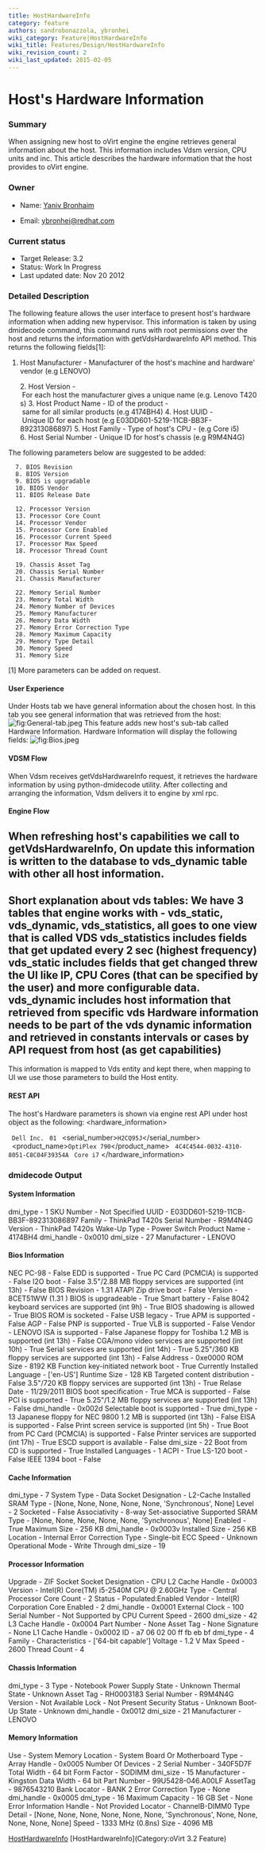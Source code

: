 ```yaml
---
title: HostHardwareInfo
category: feature
authors: sandrobonazzola, ybronhei
wiki_category: Feature|HostHardwareInfo
wiki_title: Features/Design/HostHardwareInfo
wiki_revision_count: 2
wiki_last_updated: 2015-02-05
---
```


# Host's Hardware Information

### Summary

When assigning new host to oVirt engine the engine retrieves general information about the host. This information includes Vdsm version, CPU units and inc. This article describes the hardware information that the host provides to oVirt engine.

### Owner

*   Name: [ Yaniv Bronhaim](User:ybronhei)

<!-- -->

*   Email: ybronhei@redhat.com

### Current status

*   Target Release: 3.2
*   Status: Work In Progress
*   Last updated date: Nov 20 2012

### Detailed Description

The following feature allows the user interface to present host's hardware information when adding new hypervisor.
This information is taken by using dmidecode command, this command runs with root permissions over the host and returns the information with getVdsHardwareInfo API method. This returns the following fields[1]:
 1. Host Manufacturer - Manufacturer of the host's machine and hardware' vendor (e.g LENOVO)

      2. Host Version - For each host the manufacturer gives a unique name (e.g. Lenovo T420s)
      3. Host Product Name - ID of the product - same for all similar products (e.g 4174BH4)
      4. Host UUID - Unique ID for each host (e.g E03DD601-5219-11CB-BB3F-892313086897)
      5. Host Family - Type of host's CPU - (e.g Core i5)
      6. Host Serial Number - Unique ID for host's chassis (e.g R9M4N4G)

The following parameters below are suggested to be added:

      7. BIOS Revision
      8. BIOS Version
      9. BIOS is upgradable
      10. BIOS Vendor
      11. BIOS Release Date

      12. Processor Version
      13. Processor Core Count
      14. Processor Vendor
      15. Processor Core Enabled
      16. Processor Current Speed
      17. Processor Max Speed
      18. Processor Thread Count

      19. Chassis Asset Tag
      20. Chassis Serial Number
      21. Chassis Manufacturer

      22. Memory Serial Number
      23. Memory Total Width
      24. Memory Number of Devices
      25. Memory Manufacturer
      26. Memory Data Width
      27. Memory Error Correction Type
      28. Memory Maximum Capacity
      29. Memory Type Detail
      30. Memory Speed
      31. Memory Size

[1] More parameters can be added on request.

#### User Experience

Under Hosts tab we have general information about the chosen host. In this tab you see general information that was retrieved from the host:
![](General-tab.jpeg "fig:General-tab.jpeg")
This feature adds new host's sub-tab called Hardware Information. Hardware Information will display the following fields:
![](Bios.jpeg "fig:Bios.jpeg")

#### VDSM Flow

When Vdsm receives getVdsHardwareInfo request, it retrieves the hardware information by using python-dmidecode utility. After collecting and arranging the information, Vdsm delivers it to engine by xml rpc.

#### Engine Flow

When refreshing host's capabilities we call to getVdsHardwareInfo, On update this information is written to the database to vds_dynamic table with other all host information.
----
Short explanation about vds tables:
We have 3 tables that engine works with - vds_static, vds_dynamic, vds_statistics, all goes to one view that is called VDS
vds_statistics includes fields that get updated every 2 sec (highest frequency)
vds_static includes fields that get changed threw the UI like IP, CPU Cores (that can be specified by the user) and more configurable data.
vds_dynamic includes host information that retrieved from specific vds
Hardware information needs to be part of the vds dynamic information and retrieved in constants intervals or cases by API request from host (as get capabilities)
----
 This information is mapped to Vds entity and kept there, when mapping to UI we use those parameters to build the Host entity.

#### REST API

The host's Hardware parameters is shown via engine rest API under host object as the following:
 <hardware_information>

` `<manufacturer>`Dell Inc.`</manufacturer>
` `<version>`01`</version>
` `<serial_number>`H2CQ95J`</serial_number>
` `<product_name>`OptiPlex 790`</product_name>
` `<uuid>`4C4C4544-0032-4310-8051-C8C04F39354A`</uuid>
` `<family>`Core i7`</family>
</hardware_information>

### dmidecode Output

#### System Information

dmi_type - 1
SKU Number - Not Specified
UUID - E03DD601-5219-11CB-BB3F-892313086897
Family - ThinkPad T420s
Serial Number - R9M4N4G
Version - ThinkPad T420s
Wake-Up Type - Power Switch
Product Name - 4174BH4
dmi_handle - 0x0010
dmi_size - 27
Manufacturer - LENOVO

#### Bios Information

NEC PC-98 - False
EDD is supported - True
PC Card (PCMCIA) is supported - False
I2O boot - False
3.5"/2.88 MB floppy services are supported (int 13h) - False
BIOS Revision - 1.31
ATAPI Zip drive boot - False
Version - 8CET51WW (1.31 )
BIOS is upgradeable - True
Smart battery - False
8042 keyboard services are supported (int 9h) - True
BIOS shadowing is allowed - True
BIOS ROM is socketed - False
USB legacy - True
APM is supported - False
AGP - False
PNP is supported - True
VLB is supported - False
Vendor - LENOVO
ISA is supported - False
Japanese floppy for Toshiba 1.2 MB is supported (int 13h) - False
CGA/mono video services are supported (int 10h) - True
Serial services are supported (int 14h) - True
5.25"/360 KB floppy services are supported (int 13h) - False
Address - 0xe0000
ROM Size - 8192 KB
Function key-initiated network boot - True
Currently Installed Language - ['en-US']
Runtime Size - 128 KB
Targeted content distribution - False
3.5"/720 KB floppy services are supported (int 13h) - True
Relase Date - 11/29/2011
BIOS boot specification - True
MCA is supported - False
PCI is supported - True
5.25"/1.2 MB floppy services are supported (int 13h) - False
dmi_handle - 0x002d
Selectable boot is supported - True
dmi_type - 13
Japanese floppy for NEC 9800 1.2 MB is supported (int 13h) - False
EISA is supported - False
Print screen service is supported (int 5h) - True
Boot from PC Card (PCMCIA) is supported - False
Printer services are supported (int 17h) - True
ESCD support is available - False
dmi_size - 22
Boot from CD is supported - True
Installed Languages - 1
ACPI - True
LS-120 boot - False
IEEE 1394 boot - False

#### Cache Information

dmi_type - 7
System Type - Data
Socket Designation - L2-Cache
Installed SRAM Type - [None, None, None, None, None, 'Synchronous', None]
Level - 2
Socketed - False
Associativity - 8-way Set-associative
Supported SRAM Type - [None, None, None, None, None, 'Synchronous', None]
Enabled - True
Maximum Size - 256 KB
dmi_handle - 0x0003v Installed Size - 256 KB
Location - Internal
Error Correction Type - Single-bit ECC
Speed - Unknown
Operational Mode - Write Through
dmi_size - 19

#### Processor Information

Upgrade - ZIF Socket
Socket Designation - CPU
L2 Cache Handle - 0x0003
Version - Intel(R) Core(TM) i5-2540M CPU @ 2.60GHz
Type - Central Processor
Core Count - 2
Status - Populated:Enabled
Vendor - Intel(R) Corporation
Core Enabled - 2
dmi_handle - 0x0001
External Clock - 100
Serial Number - Not Supported by CPU
Current Speed - 2600
dmi_size - 42
L3 Cache Handle - 0x0004
Part Number - None
Asset Tag - None
Signature - None
L1 Cache Handle - 0x0002
ID - a7 06 02 00 ff fb eb bf
dmi_type - 4
Family -
Characteristics - ['64-bit capable']
Voltage - 1.2 V
Max Speed - 2600
Thread Count - 4

#### Chassis Information

dmi_type - 3
Type - Notebook
Power Supply State - Unknown
Thermal State - Unknown
Asset Tag - RH0003183
Serial Number - R9M4N4G
Version - Not Available
Lock - Not Present
Security Status - Unknown
Boot-Up State - Unknown
dmi_handle - 0x0012
dmi_size - 21
Manufacturer - LENOVO

#### Memory Information

Use - System Memory
Location - System Board Or Motherboard
Type -
Array Handle - 0x0005
Number Of Devices - 2
Serial Number - 340F5D7F
Total Width - 64 bit
Form Factor - SODIMM
dmi_size - 15
Manufacturer - Kingston
Data Width - 64 bit
Part Number - 99U5428-046.A00LF
AssetTag - 9876543210
Bank Locator - BANK 2
Error Correction Type - None
dmi_handle - 0x0005
dmi_type - 16
Maximum Capacity - 16 GB
Set - None
Error Information Handle - Not Provided
Locator - ChannelB-DIMM0
Type Detail - [None, None, None, None, None, None, 'Synchronous', None, None, None, None, None]
Speed - 1333 MHz (0.8ns)
Size - 4096 MB

[HostHardwareInfo](Category:Feature) [HostHardwareInfo](Category:oVirt 3.2 Feature)
